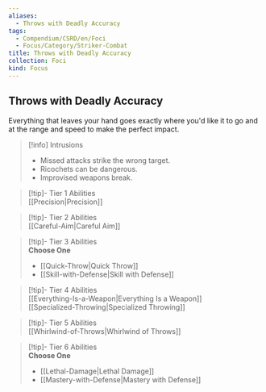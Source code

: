 ```yaml
---
aliases:
  - Throws with Deadly Accuracy
tags:
  - Compendium/CSRD/en/Foci
  - Focus/Category/Striker-Combat
title: Throws with Deadly Accuracy
collection: Foci
kind: Focus
---
```

## Throws with Deadly Accuracy  
Everything that leaves your hand goes exactly where you'd like it to go and at the range and speed to make the perfect impact.  

>[!info] Intrusions  
>- Missed attacks strike the wrong target.  
>- Ricochets can be dangerous.  
>- Improvised weapons break.  


>[!tip]- Tier 1 Abilities  
> [[Precision|Precision]]  


>[!tip]- Tier 2 Abilities  
> [[Careful-Aim|Careful Aim]]  


>[!tip]- Tier 3 Abilities  
> **Choose One**  
>- [[Quick-Throw|Quick Throw]]  
>- [[Skill-with-Defense|Skill with Defense]]  


>[!tip]- Tier 4 Abilities  
> [[Everything-Is-a-Weapon|Everything Is a Weapon]]  
> [[Specialized-Throwing|Specialized Throwing]]  


>[!tip]- Tier 5 Abilities  
> [[Whirlwind-of-Throws|Whirlwind of Throws]]  


>[!tip]- Tier 6 Abilities  
> **Choose One**  
>- [[Lethal-Damage|Lethal Damage]]  
>- [[Mastery-with-Defense|Mastery with Defense]]